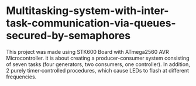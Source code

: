 # Multitasking-system-with-inter-task-communication-via-queues-secured-by-semaphores

This project was made using STK600 Board with ATmega2560 AVR Microcontroller. 
it is about creating a producer-consumer system consisting of seven tasks
(four generators, two consumers, one controller). In addition, 2
purely timer‐controlled procedures, which cause LEDs to flash at different frequencies.
